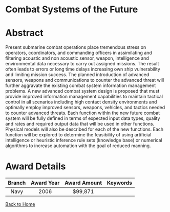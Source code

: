 
Combat Systems of the Future
============================

# Abstract


Present submarine combat operations place tremendous stress on operators, coordinators, and commanding officers in assimilating and filtering acoustic and non acoustic sensor, weapon, intelligence and environmental data necessary to carry out assigned missions.  The result often leads to errors or long time delays increasing own ship vulnerability and limiting mission success. The planned introduction of advanced sensors, weapons and communications to counter the advanced threat will further aggravate the existing combat system information management problems. A new advanced combat system design is proposed that must provide improved information management capabilities to maintain tactical control in all scenarios including high contact density environments and optimally employ improved sensors, weapons, vehicles, and tactics needed to counter advanced threats.  Each function within the new future combat system will be fully defined in terms of expected input data types, quality and rates and required output data that will be used in other functions. Physical models will also be described for each of the new functions. Each function will be explored to determine the feasibility of using artificial intelligence or heuristic inference rule sets (knowledge base) or numerical algorithms to increase automation with the goal of reduced manning.  

# Award Details

|Branch|Award Year|Award Amount|Keywords|
| :---: | :---: | :---: | :---: |
|Navy|2006|$99,871||
  
  


[Back to Home](https://github.com/chrischow/dod_sbir_awards#1867)